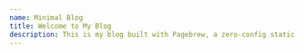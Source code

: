 ```yaml
---
name: Minimal Blog
title: Welcome to My Blog
description: This is my blog built with Pagebrew, a zero-config static site generator.
---
```

